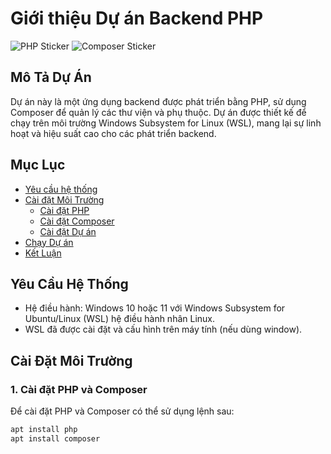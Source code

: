 # Giới thiệu Dự án Backend PHP

![PHP Sticker](https://img.shields.io/badge/PHP-%23777BB4.svg?style=for-the-badge&logo=php&logoColor=white) ![Composer Sticker](https://img.shields.io/badge/Composer-885630.svg?style=for-the-badge&logo=composer&logoColor=white)

## Mô Tả Dự Án
Dự án này là một ứng dụng backend được phát triển bằng PHP, sử dụng Composer để quản lý các thư viện và phụ thuộc. Dự án được thiết kế để chạy trên môi trường Windows Subsystem for Linux (WSL), mang lại sự linh hoạt và hiệu suất cao cho các phát triển backend.

## Mục Lục
- [Yêu cầu hệ thống](#yêu-cầu-hệ-thống)
- [Cài đặt Môi Trường](#cài-đặt-môi-trường)
    - [Cài đặt PHP](#cài-đặt-php)
    - [Cài đặt Composer](#cài-đặt-composer)
    - [Cài đặt Dự án](#cài-đặt-dự-án)
- [Chạy Dự án](#chạy-dự-án)
- [Kết Luận](#kết-luận)

## Yêu Cầu Hệ Thống
- Hệ điều hành: Windows 10 hoặc 11 với Windows Subsystem for Ubuntu/Linux (WSL) hệ điều hành nhân Linux.
- WSL đã được cài đặt và cấu hình trên máy tính (nếu dùng window).

## Cài Đặt Môi Trường

### 1. Cài đặt PHP và Composer
Để cài đặt PHP và Composer có thể sử dụng lệnh sau:

```bash
apt install php
apt install composer
```
